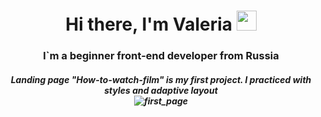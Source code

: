 <h1 align="center">Hi there, I'm Valeria
<img src="https://github.com/blackcater/blackcater/raw/main/images/Hi.gif" height="32"/></h1>
<h3 align="center">I`m a beginner front-end developer from Russia
<h5 align="center">Landing page "How-to-watch-film" is my first project. I practiced with styles and adaptive layout<br/>
<img src='https://drive.google.com/drive/u/0/folders/1yWhctlDy-h3D_YX00Jf3HJD9Sk8jDZJU' alt='first_page'>
